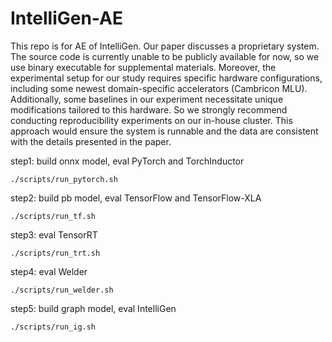 # IntelliGen-AE

This repo is for AE of IntelliGen. Our paper discusses a proprietary system. The source code is currently unable to be publicly available for now, so we use binary executable for supplemental materials. Moreover, the experimental setup for our study requires specific hardware configurations, including some newest domain-specific accelerators (Cambricon MLU). Additionally, some baselines in our experiment necessitate unique modifications tailored to this hardware. So we strongly recommend conducting reproducibility experiments on our in-house cluster. This approach would ensure the system is runnable and the data are consistent with the details presented in the paper.

step1: build onnx model, eval PyTorch and TorchInductor

```
./scripts/run_pytorch.sh
```

step2: build pb model, eval TensorFlow and TensorFlow-XLA

```
./scripts/run_tf.sh
```

step3: eval TensorRT

```
./scripts/run_trt.sh
```

step4: eval Welder

```
./scripts/run_welder.sh
```

step5: build graph model, eval IntelliGen

```
./scripts/run_ig.sh
```
